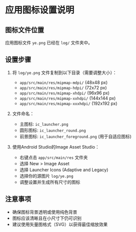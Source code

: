 # 应用图标设置说明

## 图标文件位置
应用图标文件 `ye.png` 已经在 `log/` 文件夹中。

## 设置步骤

1. 将 `log/ye.png` 文件复制到以下目录（需要调整大小）：
   - `app/src/main/res/mipmap-mdpi/` (48x48 px)
   - `app/src/main/res/mipmap-hdpi/` (72x72 px)
   - `app/src/main/res/mipmap-xhdpi/` (96x96 px)
   - `app/src/main/res/mipmap-xxhdpi/` (144x144 px)
   - `app/src/main/res/mipmap-xxxhdpi/` (192x192 px)

2. 文件命名：
   - 主图标: `ic_launcher.png`
   - 圆形图标: `ic_launcher_round.png`
   - 前景图标: `ic_launcher_foreground.png` (用于自适应图标)

3. 使用Android Studio的Image Asset Studio：
   - 右键点击 `app/src/main/res` 文件夹
   - 选择 New > Image Asset
   - 选择 Launcher Icons (Adaptive and Legacy)
   - 选择你的源图片 `log/ye.png`
   - 调整设置并生成所有尺寸的图标

## 注意事项
- 确保图标背景透明或使用纯色背景
- 图标应该清晰且在小尺寸下仍可识别
- 建议使用矢量图格式（SVG）以获得最佳缩放效果

